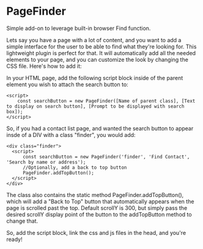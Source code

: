 # PageFinder
Simple add-on to leverage built-in browser Find function.

Lets say you have a page with a lot of content, and you want to add a simple interface for the user to be able to find what they're looking for.  This lightweight plugin is perfect for that.  It will automatically add all the needed elements to your page, and you can customize the look by changing the CSS file.  Here's how to add it:

In your HTML page, add the following script block inside of the parent element you wish to attach the search button to:

```
<script>
    const searchButton = new PageFinder([Name of parent class], [Text to display on search button], [Prompt to be displayed with search box]);
</script>
```
 
 
So, if you had a contact list page, and wanted the search button to appear insde of a DIV with a class "finder", you would add:
```
<div class="finder">
  <script>
      const searchButton = new PageFinder('finder', 'Find Contact', 'Search by name or address');
      //Optionally, add a back to top button
      PageFinder.addTopButton();
  </script>
</div>
```

The class also contains the static method PageFinder.addTopButton(), which will add a "Back to Top" button that automatically appears when the page is scrolled past the top.  Default scrollY is 300, but simply pass the desired scrollY display point of the button to the addTopButton method to change that.

So, add the script block, link the css and js files in the head, and you're ready!
